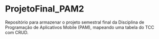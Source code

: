 # ProjetoFinal_PAM2
Repositório para armazenar o projeto semestral final da Disciplina de Programação de Aplicativos Mobile (PAM), mapeando uma tabela do TCC com CRUD.

